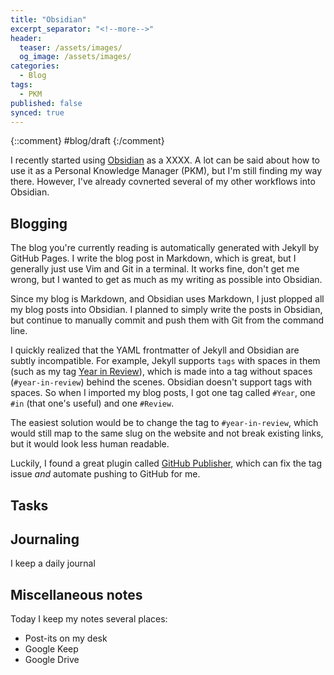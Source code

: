 ```yaml
---
title: "Obsidian"
excerpt_separator: "<!--more-->"
header: 
  teaser: /assets/images/
  og_image: /assets/images/
categories:
  - Blog
tags:
  - PKM
published: false
synced: true
---
```

{::comment}
#blog/draft 
{:/comment}

I recently started using [Obsidian](https://obsidian.md) as a XXXX.<!-- more --> A lot can be said about how to use it as a Personal Knowledge Manager (PKM), but I'm still finding my way there. However, I've already covnerted several of my other workflows into Obsidian.
## Blogging

The blog you're currently reading is automatically generated with Jekyll by GitHub Pages. I write the blog post in Markdown, which is great, but I generally just use Vim and Git in a terminal. It works fine, don't get me wrong, but I wanted to get as much as my writing as possible into Obsidian.

Since my blog is Markdown, and Obsidian uses Markdown, I just plopped all my blog posts into Obsidian. I planned to simply write the posts in Obsidian, but continue to manually commit and push them with Git from the command line.

I quickly realized that the YAML frontmatter of Jekyll and Obsidian are subtly incompatible. For example, Jekyll supports `tags` with spaces in them (such as my tag [Year in Review](/tags/#year-in-review)), which is made into a tag without spaces (`#year-in-review`) behind the scenes. Obsidian doesn't support tags with spaces. So when I imported my blog posts, I got one tag called `#Year`, one `#in` (that one's useful) and one `#Review`.

The easiest solution would be to change the tag to `#year-in-review`, which would still map to the same slug on the website and not break existing links, but it would look less human readable.

Luckily, I found a great plugin called [GitHub Publisher](https://github.com/ObsidianPublisher/obsidian-github-publisher#tags), which can fix the tag issue _and_ automate pushing to GitHub for me.

## Tasks

## Journaling

I keep a daily journal

## Miscellaneous notes

Today I keep my notes several places:
- Post-its on my desk
- Google Keep
- Google Drive